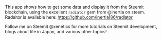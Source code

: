 This app shows how to get some data and display it from the Steemit blockchain, using the excellent `radiator` gem from @inertia on steem. Radaitor is available here: https://github.com/inertia186/radiator

Follow me on Steemit @xenetics for more tutorials on Steemit development, blogs about life in Japan, and various other topics!
